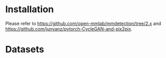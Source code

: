 Installation
======

Please refer to https://github.com/open-mmlab/mmdetection/tree/2.x and https://github.com/junyanz/pytorch-CycleGAN-and-pix2pix.

Datasets
=====

